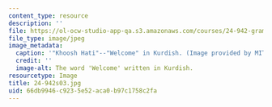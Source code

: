 ```yaml
---
content_type: resource
description: ''
file: https://ol-ocw-studio-app-qa.s3.amazonaws.com/courses/24-942-grammar-of-a-less-familiar-language-spring-2003/66db9946c9235e52aca0b97c1758c2fa_24-942s03.jpg
file_type: image/jpeg
image_metadata:
  caption: '"Khoosh Hati"--"Welcome" in Kurdish. (Image provided by MIT OpenCourseWare.)'
  credit: ''
  image-alt: The word 'Welcome' written in Kurdish.
resourcetype: Image
title: 24-942s03.jpg
uid: 66db9946-c923-5e52-aca0-b97c1758c2fa
---
```

